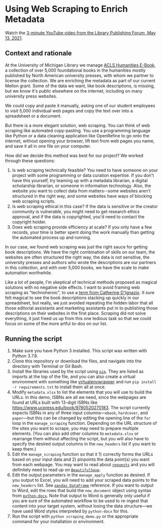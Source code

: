 # Using Web Scraping to Enrich Metadata

Watch the [3-minute YouTube video from the Library Publishing Forum, May 13, 2021](https://youtu.be/rRhX2R1f_Wc).

## Context and rationale
At the University of Michigan Library we manage [ACLS Humanities E-Book](https://www.fulcrum.org/heb), a collection of over 5,000 foundational books in the humanities mostly published by North American university presses, with whom we partner to license the collection. We are enriching the metadata as part of our current Mellon grant. Some of the data we want, like book descriptions, is missing, but we know it's public elsewhere on the internet, including on many university press websites.

We could copy and paste it manually, asking one of our student employees to visit 5,000 individual web pages and copy the text over into a spreadsheet or a document.

But there is a more elegant solution, web scraping. You can think of web scraping like automated copy-pasting. You use a programming language like Python or a data cleaning application like OpenRefine to go onto the internet, without opening your browser, lift text from web pages you name, and save it all in one file on your computer.

How did we decide this method was best for our project? We worked through these questions:
1. Is web scraping technically feasible? You need to have someone on your project with some programming or data curation expertise. If you don't have this yourself, try teaming up with a metadata librarian, a digital scholarship librarian, or someone in information technology. Also, the website you want to collect data from matters--some websites aren't structured in the right way, and some websites have ways of blocking web scraping scripts.
2. Is web scraping ethical in this case? If the data is sensitive or the creator community is vulnerable, you might need to get research ethics approval, and if the data is copyrighted, you'd need to contact the copyright holder.
3. Does web scraping provide efficiency at scale? If you only have a few records, your time is better spent doing the work manually than getting the automated process up and running.

In our case, we found web scraping was just the right sauce for getting book descriptions. We have the right combination of skills on our team, the websites are often structured the right way, the data is not sensitive, the university presses and authors who wrote the descriptions are our partners in this collection, and with over 5,000 books, we have the scale to make automation worthwhile.

Like a lot of people, I'm skeptical of technical methods proposed as magical solutions with no negative side effects. I want to avoid framing web scraping as "technoheroic", to use a [term from Catherine D'Ignazio](https://data-feminism.mitpress.mit.edu/pub/frfa9szd/release/4#d6dbccilps). It sure felt magical to see the book descriptions stacking up quickly in our spreadsheet, but really, we just avoided repeating the hidden labor that all those editorial assistants and marketing assistants put in to publishing those descriptions on their websites in the first place. Scraping did not solve everything, it just freed us up from this one tedious task so that we could focus on some of the more artful to-dos on our list.

## Running the script

1. Make sure you have Python 3 installed. This script was written with Python 3.7.8.
2. Clone this repository or download the files, and navigate into the directory with Terminal or Git Bash.
3. Install the libraries used by the script using [`pip`](https://pip.pypa.io/en/stable/). They are listed as imports at the top of the file, and you can also create a virtual environment with something like [virtualenvwrapper](https://virtualenvwrapper.readthedocs.io/) and run `pip install -r requirements.txt` to install them all at once.
4. Modify `metadata.xlsx` to list the elements that you will use to build the URLs. In this demo, ISBNs are all we need, since the webpages are found at URLs built with 13-digit ISBNs like https://www.ucpress.edu/book/9780520270183. The script currently expects ISBNs in any of three input columns—`ebook`, `hardcover`, and `paper`—but this can be changed by editing the opening line of the `for` loop in the `manage_scraping` function. Depending on the URL structure of the sites you want to scrape, you may need to prepare multiple elements. (You can also add other columns to `metadata.xlsx` or rearrange them without affecting the script, but you will also have to specify the desired output columns in the `new_headers` list if you want to keep them.)
5. Edit the `manage_scraping` function so that it 1) correctly forms the URLs based on your input data and 2) pinpoints the data point(s) you want from each webpage. You may want to read about [`requests`](https://docs.python-requests.org/en/master/) and you will definitely need to read up on [`BeautifulSoup`](https://www.crummy.com/software/BeautifulSoup/bs4/doc/).
6. Edit the output parameters in the `manage_apply` function as desired. If you output to Excel, you will need to add your scraped data points to the `new_headers` list. See [`pandas DataFrame`](https://pandas.pydata.org/docs/reference/api/pandas.DataFrame.html) reference. If you want to output to Word, edit the rows that build the `new_document` object using syntax from [`python-docx`](https://python-docx.readthedocs.io/en/latest/). Note that output to Word is generally only useful if you are sure of the automated workflow to be used to re-ingest that content into your target system, without losing the data structure—we have used Word styles interpreted by `python-docx` for this.
7. Run the script with `python scraping_demo.py` or the appropriate command for your installation or environment.
